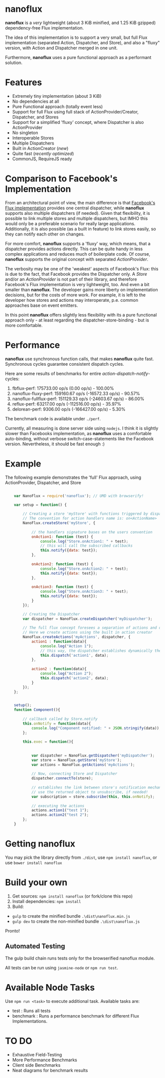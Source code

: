 # nanoflux


__nanoflux__ is a *very* lightweight (about 3 KiB minified, and 1.25 KiB gzipped) dependency-free Flux implementation.

The idea of this implementation is to support a very small, but full Flux implementation (separated Action, Dispatcher, and Store), 
and also a "fluxy" version, with Action and Dispatcher merged in one unit. 

Furthermore, __nanoflux__ uses a pure functional approach as a performant solution.

# Features

- Extremely tiny implementation (about 3 KiB)
- No dependencies at all
- Pure Functional approach (totally event less)
- Support for full Flux using full stack of ActionProvider/Creator, Dispatcher, and Stores
- Support for a simplified 'fluxy' concept, where Dispatcher is also ActionProvider
- No singleton
- Interoperable Stores
- Multiple Dispatchers
- Built in ActionCreator (*new*)
- Quite fast (*recently optimized*)
- CommonJS, RequireJS ready


# Comparison to Facebook's Implementation

From an architectural point of view, the main difference is that [Facebook's Flux implementation](https://github.com/facebook/flux) provides 
one central dispatcher, while __nanoflux__ supports also multiple dispatchers (if needed). Given that flexibility, it is possible to link multiple stores 
and multiple dispatchers, but IMHO this would only be a preferable scenario for really large applications. Additionally, it is also possible 
(as a built in feature) to link stores easily, so they can notify each other on changes.

For more comfort, __nanoflux__ supports a 'fluxy' way, which means, that a dispatcher provides actions directly. This can be quite handy in less 
complex applications and reduces much of boilerplate code. Of course, __nanoflux__  supports the original concept with separated *ActionProvider*. 

The verbosity may be one of the 'weakest' aspects of Facebook's Flux: this is due to the fact, that Facebook provides the Dispatcher only. 
A *Store* and/or an *ActionProvider* is not part of their library, and therefore Facebook's Flux implementation is very lightweight, too. 
And even a bit smaller than __nanoflux__.  The developer gains more liberty on implementation decisions, but for the costs of more work. 
For example, it is left to the developer how stores and actions may interoperate, p.e. common approaches base on event emitters. 

In this point __nanoflux__ offers slightly less flexibility with its a pure functional approach only - at least regarding 
the dispatcher-store-binding - but is more comfortable. 
 

# Performance

__nanoflux__  use synchronous function calls, that makes __nanoflux__ quite fast. Synchronous cycles guarantee consistent dispatch cycles.

Here are some results of benchmarks for entire *action-dispatch-notify*-cycles:

1. fbflux-perf: 175733.00 op/s (0.00 op/s) - 100.00%
2. nanoflux-fluxy-perf: 159160.67 op/s (-16572.33 op/s) - 90.57%
3. nanoflux-fullflux-perf: 151129.33 op/s (-24603.67 op/s) - 86.00%
4. reflux-perf: 63217.00 op/s (-112516.00 op/s) - 35.97%
5. delorean-perf: 9306.00 op/s (-166427.00 op/s) - 5.30%

The benchmark code is available under `./perf`.

Currently, all measuring is done server side using `nodejs`. I think it is slightly slower than Facebooks implementation, as __nanoflux__ uses
a comfortable auto-binding, without verbose switch-case-statements like the Facebook version. Nevertheless, it should be fast enough :)

# Example

The following example demonstrates the 'full' Flux approach, using ActionProvider, Dispatcher, and Store

```javascript

	var NanoFlux = require('nanoflux'); // UMD with browserify!

    var setup = function() {
    
        // Creating a store 'myStore' with functions triggered by dispatched actions
        // The convention for action handlers name is: on<ActionName>
        NanoFlux.createStore('myStore', {
    
            // the handlers signature bases on the users convention
            onAction1: function (test) {
                console.log("Store.onAction1: " + test);
                // this will call the subscribed callbacks
                this.notify({data: test});
            },
    
            onAction2: function (test) {
                console.log("Store.onAction2: " + test);
                this.notify({data: test});
            },
    
            onAction3: function (test) {
                console.log("Store.onAction3: " + test);
                this.notify({data: test});
            }
        });

		// Creating the Dispatcher
        var dispatcher = NanoFlux.createDispatcher('myDispatcher');
        
        // The full flux concept foresees a separation of actions and dispatcher
        // Here we create actions using the built in action creator
        NanoFlux.createActions('myActions', dispatcher, {
            action1 : function(data){
                console.log("Action 1");
                // this way, the dispatcher establishes dynamically the action binding, calling stores onAction1().
                this.dispatch('action1', data);
            },
    
            action2 : function(data){
                console.log("Action 2");
                this.dispatch('action2', data);
            }
        });    
    };
```
    
    
```javascript
    
    setup();
    function Component(){
    
        // callback called by Store.notify
        this.onNotify = function(data){
            console.log("Component notified: " + JSON.stringify(data));
        };
    
        this.exec = function(){
    
                
            var dispatcher = NanoFlux.getDispatcher('myDispatcher');
            var store = NanoFlux.getStore('myStore');
            var actions = NanoFlux.getActions('myActions'); 
            
            // Now, connecting Store and Dispatcher
            dispatcher.connectTo(store);
            
            // establishes the link between store's notification mechanism and this component.
            // use the returned object to unsubscribe, if needed!
            var subscription = store.subscribe(this, this.onNotify);
    
			// executing the actions    
            actions.action1("test 1");
            actions.action2("test 2");
        };
    }   
```

# Getting nanoflux

You may pick the library directly from ``./dist``, use ``npm install nanoflux``, or use ``bower install nanoflux``

# Build your own

1. Get sources: ``npm install nanoflux`` (or fork/clone this repo)
2. Install dependencies: ``npm install``
3. Build:
  - ``gulp`` to create the minified bundle ``.\dist\nanoflux.min.js``
  - ``gulp dev`` to create the non-minified bundle ``.\dist\nanoflux.js``

Pronto!

## Automated Testing

The gulp build chain runs tests only for the browserified nanoflux module. 

All tests can be run using `jasmine-node` or `npm run test`. 


# Available Node Tasks

Use `npm run <task>` to execute additional task. Available tasks are:
 
- test : Runs all tests
- benchmark : Runs a performance benchmark for different Flux Implementations. 

# TO DO

- Exhaustive Field-Testing
- More Performance Benchmarks
- Client side Benchmarks
- Neat diagrams for benchmark results

